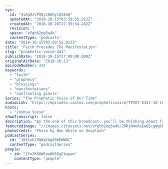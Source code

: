 ```yaml
---
sys:
  id: "4iAgOJvPQQyC8EKyiQSEw8"
  updatedAt: "2018-10-15T03:59:55.912Z"
  createdAt: "2018-10-28T17:39:54.282Z"
  revision: 7
  space: "vfgh62eq5a4k"
  contentType: "podcasts"
date: "2018-10-15T03:59:55.912Z"
title: "Faith Precedes The Manifestation"
slug: "prophetic-voice-341"
publishDate: "2018-10-15T17:00:00.000Z"
originalAirDate: "2018-10-13"
episodeNumber: 341
keywords:
  - "faith"
  - "prophecy"
  - "blessings"
  - "manifestations"
  - "confronting giants"
Series: "The Prophetic Voice of Our Time"
audioLink: "https://episodes.castos.com/propheticvoice/TPVOT-E341-18-10-13-14-Faith.mp3"
hosts:
  - "Joshua Sosso"
showTranscript: false
description: "By the end of this broadcast, you’ll be thinking about faith in a different way. As we know, without faith it is impossible to please God, and we hear about that in Hebrews 11. Because at the very core of our beliefs we have to believe that God exists and that what He says is true, and we have to act according to it. We have inherited the calling of Abraham, and it is through us, the Body of Christ, that all nations of the earth will be blessed. However, before the greater things manifest, we must confront the issues in our personal lives and overcome them like the saints before us did."
featuredImage: "//images.ctfassets.net/vfgh62eq5a4k/2RRjN4nRaEwQIcgWqGKI6Q/21fa7a7b6fece21eca4e07e35fcf0ff6/ben-white-147268-unsplash.jpg"
photoCredit: "Photo by Ben White on Unsplash"
podcastSeries:
  id: "185CxkJ9QWqYAgE86EWWOC"
  contentType: "podcastSeries"
people:
  - id: "2fn2KHOWEow0K6EqCkaywa"
    contentType: "people"
---
```

